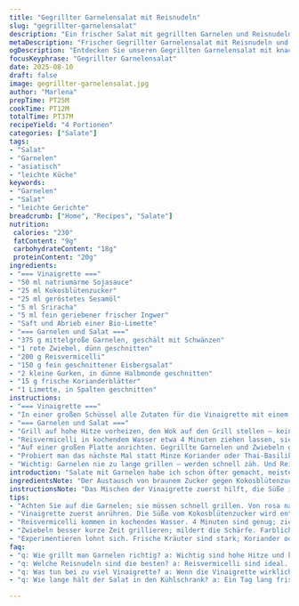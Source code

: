 ```yaml
---
title: "Gegrillter Garnelensalat mit Reisnudeln"
slug: "gegrillter-garnelensalat"
description: "Ein frischer Salat mit gegrillten Garnelen und Reisnudeln, gewürzt mit einer würzigen Sojasauce-Sesam-Vinaigrette. Knackiger Salat, frische Minze, dazu Limettensaft für eine säuerliche Note. Leicht, aromatisch, mit einem Hauch Schärfe durch Chili. Schnell und einfach zubereitet, gut geeignet als Vorspeise oder leichtes Hauptgericht."
metaDescription: "Frischer Gegrillter Garnelensalat mit Reisnudeln und würziger Vinaigrette. Ideal für leichte angehauchte asiatische Küche"
ogDescription: "Entdecken Sie unseren Gegrillten Garnelensalat mit knackigen Zutaten und aromatischer Vinaigrette. Perfekt für jede Gelegenheit"
focusKeyphrase: "Gegrillter Garnelensalat"
date: 2025-08-10
draft: false
image: gegrillter-garnelensalat.jpg
author: "Marlena"
prepTime: PT25M
cookTime: PT12M
totalTime: PT37M
recipeYield: "4 Portionen"
categories: ["Salate"]
tags:
- "Salat"
- "Garnelen"
- "asiatisch"
- "leichte Küche"
keywords:
- "Garnelen"
- "Salat"
- "leichte Gerichte"
breadcrumb: ["Home", "Recipes", "Salate"]
nutrition: 
 calories: "230"
 fatContent: "9g"
 carbohydrateContent: "18g"
 proteinContent: "20g"
ingredients:
- "=== Vinaigrette ==="
- "50 ml natriumarme Sojasauce"
- "25 ml Kokosblütenzucker"
- "25 ml geröstetes Sesamöl"
- "5 ml Sriracha"
- "5 ml fein geriebener frischer Ingwer"
- "Saft und Abrieb einer Bio-Limette"
- "=== Garnelen und Salat ==="
- "375 g mittelgroße Garnelen, geschält mit Schwänzen"
- "1 rote Zwiebel, dünn geschnitten"
- "200 g Reisvermicelli"
- "150 g fein geschnittener Eisbergsalat"
- "2 kleine Gurken, in dünne Halbmonde geschnitten"
- "15 g frische Korianderblätter"
- "1 Limette, in Spalten geschnitten"
instructions:
- "=== Vinaigrette ==="
- "In einer großen Schüssel alle Zutaten für die Vinaigrette mit einem Schneebesen vorsichtig vermischen. Den Kokosblütenzucker vorher leicht mit der Sojasauce verrühren, damit keine Klumpen entstehen. Währenddessen ein feiner frischer Ingwer sorgt für eine scharfe, aber nicht aufdringliche Würze; kleine Mengen Sriracha sind besser als zu viel."
- "=== Garnelen und Salat ==="
- "Grill auf hohe Hitze vorheizen, den Wok auf den Grill stellen – keine direkte Flamme, sonst verbrennen die Garnelen schnell. Garnelen und rote Zwiebeln mit 40 ml der Vinaigrette vermengen. Nicht zu viel Vinaigrette nehmen, sonst werden sie matschig beim Grillen. Garnelen und Zwiebeln 4-6 Minuten grillen; sie sind fertig, wenn sie rosa-orange werden und leicht nach Sonnenblumenöl duften – das ist der entscheidende Punkt. Mehrmals wenden, damit nichts anbrennt."
- "Reisvermicelli in kochendem Wasser etwa 4 Minuten ziehen lassen, sie sollen weich, aber nicht zerfallen sein. Abgießen, kalt abspülen, damit sie nicht zusammenkleben. Mit der restlichen Vinaigrette in eine große Schüssel geben, gut vermengen. Eisbergsalat, Gurken und Hälfte des Korianders unterheben."
- "Auf einer großen Platte anrichten. Gegrillte Garnelen und Zwiebeln gleichmäßig darüber verteilen. Restliche Korianderblätter darüberstreuen – das gibt Frische. Limettenspalten separat servieren; jeder kann nach Geschmack träufeln. Einfach, aber immer wieder eine Überraschung mit Texturen und Aromen."
- "Probiert man das nächste Mal statt Minze Koriander oder Thai-Basilikum – gibt eine völlig neue Note. Für mehr Würze im Salat kann man auch frisch gehackte Chilischoten untermischen, wenn man’s schärfer mag. Sollte die Vinaigrette zu dickflüssig sein, einfach mit etwas Wasser oder Limettensaft verdünnen."
- "Wichtig: Garnelen nie zu lange grillen – werden schnell zäh. Und Reisvermicelli nie kochen, sondern nur ziehen lassen, sonst verliert man die angenehme Bissfestigkeit. Falls kein Wok zur Hand, geht eine Grillpfanne oder sogar eine normale Pfanne, nur auf die Hitze achten. Rote Zwiebeln kann man auch roh verwenden, aber kurz grillen mildert die Schärfe deutlich ab. Das Salz der Sojasauce, die Süße des Zuckers und die frischen Kräuter bilden hier ein gutes Gleichgewicht, einfach probieren und anpassen."
introduction: "Salate mit Garnelen habe ich schon öfter gemacht, meistens aber mit Mayo oder schweren Dressings, die schnell zu mächtig werden. Dieses Rezept verzichtet auf alles Überflüssige – eine leichte asiatisch angehauchte Vinaigrette gibt den Ton an. Die Kombination von gegrillten Garnelen mit der frischen Minze und der knackigen Gurke bringt einen Kontrast, der jeder Mahlzeit das gewisse Etwas verleiht. Reisvermicelli sind das perfekte Bindeglied; die lassen sich auch locker vorbereiten, so bleibt mehr Zeit fürs Grillen und Anrichten. Das Geheimnis liegt im genauen Timing bei der Zubereitung der Garnelen – nicht zu lange, sonst werden sie zäh – und in der Ausgewogenheit der Aromen in der Vinaigrette. Eine Feier für die Sinne mit wenig Aufwand."
ingredientsNote: "Der Austausch von braunem Zucker gegen Kokosblütenzucker bringt eine dezente Karamellnote ohne zu süß zu werden. Sriracha ersetzt Sambal Oelek, da der Geschmack runder und weniger stechend ist – man sollte allerdings die Schärfe immer individuell anpassen. Statt frischer Minze sind Korianderblätter eine tolle Alternative, die dem Salat mehr Frische und Tiefe schenkt. Für die Garnelen kann man auch tiefgekühlte verwenden; gut auftauen und trocken tupfen, sonst verliert man unnötig Flüssigkeit beim Grillen. Reisvermicelli sind oft schon sehr zart, deshalb lieber die Einweichzeit genau beobachten. Gurken eignen sich am besten kleine, festfleischige Varianten, da sie im Salat nicht zu wässrig werden. Rote Zwiebeln geben nicht nur Geschmack, die Farbe macht den Salat appetitlich. In der Vinaigrette spielt die Säure der Limette eine zentrale Rolle – nicht zu viel, sonst wird es sauer, aber ein wenig Limettenschale gibt das fruchtige Aroma dazu."
instructionsNote: "Das Mischen der Vinaigrette zuerst hilft, die Süße im Zucker aufzulösen und alle Aromen zu verbinden – eine zu dicke Sauce würde die Garnelen erdrücken. Beim Grillen zeigt die Farbe der Garnelen sofort den Gargrad; rosa und nicht durchsichtig. Die Zwiebeln dürfen leicht anbräunen, sollten aber bissfest bleiben. Reisnudeln richtig zu garen ist ein häufiger Fehler – sie nicht kochen, sondern nur im heißen Wasser ziehen lassen, sonst fallen sie auseinander. Kalt abspülen stoppt den Garprozess und verhindert das Kleben. Salat und Kräuter erst am Schluss untermischen, sonst wird alles schnell matschig. Garnelen besser lauwarm servieren, nicht kalt, so schmecken sie intensiver. Für ultimative Frische die Limettenspalten erst zum Schluss anbieten – jeder kann nach eigenem Geschmack würzen. Wer experimentierfreudig ist: Ein Schuss Fischsauce in die Vinaigrette bringt Umami. Wichtig: Layout kopieren, alle Schritte nacheinander, keine Eile – Timing funktioniert mit der Übung."
tips:
- "Achten Sie auf die Garnelen; sie müssen schnell grillen. Von rosa nach orange ist ideal. Zu lange und sie werden zäh. Grillen bei hoher Hitze; Wok ist nötig."
- "Vinaigrette zuerst anrühren. Die Süße vom Kokosblütenzucker wird entscheidend. Klumpen vermeiden; gut vermischen. Ingwer gibt eine scharfe Note – aber nicht übertreiben."
- "Reisvermicelli kommen in kochendes Wasser. 4 Minuten sind genug; ziehen lassen, nicht kochen. Abgießen und kalt abspülen. Verhindert ein Kleben."
- "Zwiebeln besser kurze Zeit grillieren; mildert die Schärfe. Farblich schön und bissfest bleiben. Frische Limetten nach dem Anrichten geben einen letzten Kick."
- "Experimentieren lohnt sich. Frische Kräuter sind stark; Koriander oder Thai-Basilikum – passt gut. Schärfe kann man mit Chili erhöhen. Variationen sind spannend."
faq:
- "q: Wie grillt man Garnelen richtig? a: Wichtig sind hohe Hitze und kurze Garzeit. Garnelen sollten rosa sein. Nicht zu lange grillen, sonst zäh. Grillpfanne eignet sich auch."
- "q: Welche Reisnudeln sind die besten? a: Reisvermicelli sind ideal. Achten Sie auf das Weichen; sie dürfen nicht kochen. Kleinere Nudeln sind effektiv; beobachten sie gut."
- "q: Was tun bei zu viel Vinaigrette? a: Wenn die Vinaigrette wirklich zu dick ist, einfach mit etwas Wasser verdünnen. Limettensaft ist auch eine gute Idee."
- "q: Wie lange hält der Salat in den Kühlschrank? a: Ein Tag lang frisch. Nur Garnelen besser schnell essen, damit sie nicht zäh werden. Zutaten separat lagern."

---
```

